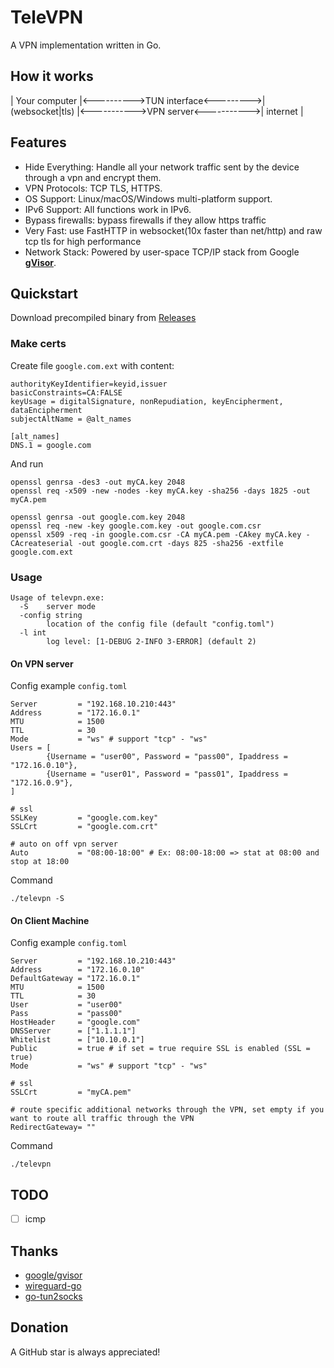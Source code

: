# TeleVPN
A VPN implementation written in Go.

## How it works
| Your computer |<---------->TUN interface<--------->| (websocket|tls)  |<----------->VPN server<----------->|  internet  |

## Features

- Hide Everything: Handle all your network traffic sent by the device through a vpn and encrypt them.
- VPN Protocols: TCP TLS, HTTPS.
- OS Support: Linux/macOS/Windows multi-platform support.
- IPv6 Support: All functions work in IPv6.
- Bypass firewalls: bypass firewalls if they allow https traffic
- Very Fast: use FastHTTP in websocket(10x faster than net/http) and raw tcp tls for high performance
- Network Stack: Powered by user-space TCP/IP stack from Google **[gVisor](https://github.com/google/gvisor)**.

## Quickstart
Download precompiled binary from [Releases](https://github.com/namcuongq/televpn/releases)

### Make certs

Create file `google.com.ext` with content:
```
authorityKeyIdentifier=keyid,issuer
basicConstraints=CA:FALSE
keyUsage = digitalSignature, nonRepudiation, keyEncipherment, dataEncipherment
subjectAltName = @alt_names

[alt_names]
DNS.1 = google.com
```

And run
```
openssl genrsa -des3 -out myCA.key 2048
openssl req -x509 -new -nodes -key myCA.key -sha256 -days 1825 -out myCA.pem

openssl genrsa -out google.com.key 2048
openssl req -new -key google.com.key -out google.com.csr
openssl x509 -req -in google.com.csr -CA myCA.pem -CAkey myCA.key -CAcreateserial -out google.com.crt -days 825 -sha256 -extfile google.com.ext
```

### Usage

```
Usage of televpn.exe:
  -S    server mode
  -config string
        location of the config file (default "config.toml")
  -l int
        log level: [1-DEBUG 2-INFO 3-ERROR] (default 2)
```

#### On VPN server
Config example `config.toml`
```
Server         = "192.168.10.210:443"
Address        = "172.16.0.1"
MTU            = 1500
TTL            = 30
Mode           = "ws" # support "tcp" - "ws"
Users = [
        {Username = "user00", Password = "pass00", Ipaddress = "172.16.0.10"},
        {Username = "user01", Password = "pass01", Ipaddress = "172.16.0.9"},
]

# ssl
SSLKey         = "google.com.key"
SSLCrt         = "google.com.crt"

# auto on off vpn server  
Auto           = "08:00-18:00" # Ex: 08:00-18:00 => stat at 08:00 and stop at 18:00
```
Command
```
./televpn -S
```

#### On Client Machine 
Config example `config.toml`
```
Server         = "192.168.10.210:443"
Address        = "172.16.0.10"
DefaultGateway = "172.16.0.1"
MTU            = 1500
TTL            = 30
User           = "user00"
Pass           = "pass00"
HostHeader     = "google.com"
DNSServer      = ["1.1.1.1"]
Whitelist      = ["10.10.0.1"]
Public         = true # if set = true require SSL is enabled (SSL = true)
Mode           = "ws" # support "tcp" - "ws"

# ssl
SSLCrt         = "myCA.pem"

# route specific additional networks through the VPN, set empty if you want to route all traffic through the VPN
RedirectGateway= ""
```
Command
```
./televpn
```

## TODO

* [ ] icmp

## Thanks

- [google/gvisor](https://github.com/google/gvisor)
- [wireguard-go](https://git.zx2c4.com/wireguard-go)
- [go-tun2socks](https://github.com/dosgo/go-tun2socks)

## Donation

A GitHub star is always appreciated!
